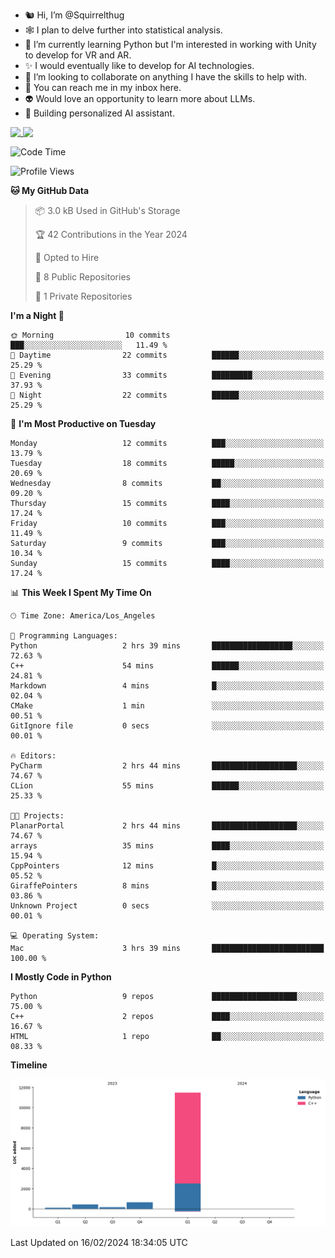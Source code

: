 - 🐿️ Hi, I’m @Squirrelthug
- 🕸️ I plan to delve further into statistical analysis.
- 🐍 I’m currently learning Python but I'm interested in working with Unity to develop for VR and AR.
- ✨ I would eventually like to develop for AI technologies.
- 🎃 I’m looking to collaborate on anything I have the skills to help with.
- 🔮 You can reach me in my inbox here.
- 👽 Would love an opportunity to learn more about LLMs.
- 🤖 Building personalized AI assistant.
<p></p>



<a href="https://github.com/anuraghazra/github-readme-stats">
  <img align="top" src="https://github-readme-stats.vercel.app/api?username=squirrelthug&show_icons=true&theme=darcula" />
</a>
<a href="https://git.io/streak-stats">
  <img align="top" src="https://streak-stats.demolab.com/?user=squirrelthug&theme=dark" />
</a>



<!--START_SECTION:waka-->
![Code Time](http://img.shields.io/badge/Code%20Time-32%20hrs%2048%20mins-blue)

![Profile Views](http://img.shields.io/badge/Profile%20Views-5-blue)

**🐱 My GitHub Data** 

> 📦 3.0 kB Used in GitHub's Storage 
 > 
> 🏆 42 Contributions in the Year 2024
 > 
> 💼 Opted to Hire
 > 
> 📜 8 Public Repositories 
 > 
> 🔑 1 Private Repositories 
 > 
**I'm a Night 🦉** 

```text
🌞 Morning                10 commits          ███░░░░░░░░░░░░░░░░░░░░░░   11.49 % 
🌆 Daytime                22 commits          ██████░░░░░░░░░░░░░░░░░░░   25.29 % 
🌃 Evening                33 commits          █████████░░░░░░░░░░░░░░░░   37.93 % 
🌙 Night                  22 commits          ██████░░░░░░░░░░░░░░░░░░░   25.29 % 
```
📅 **I'm Most Productive on Tuesday** 

```text
Monday                   12 commits          ███░░░░░░░░░░░░░░░░░░░░░░   13.79 % 
Tuesday                  18 commits          █████░░░░░░░░░░░░░░░░░░░░   20.69 % 
Wednesday                8 commits           ██░░░░░░░░░░░░░░░░░░░░░░░   09.20 % 
Thursday                 15 commits          ████░░░░░░░░░░░░░░░░░░░░░   17.24 % 
Friday                   10 commits          ███░░░░░░░░░░░░░░░░░░░░░░   11.49 % 
Saturday                 9 commits           ███░░░░░░░░░░░░░░░░░░░░░░   10.34 % 
Sunday                   15 commits          ████░░░░░░░░░░░░░░░░░░░░░   17.24 % 
```


📊 **This Week I Spent My Time On** 

```text
🕑︎ Time Zone: America/Los_Angeles

💬 Programming Languages: 
Python                   2 hrs 39 mins       ██████████████████░░░░░░░   72.63 % 
C++                      54 mins             ██████░░░░░░░░░░░░░░░░░░░   24.81 % 
Markdown                 4 mins              █░░░░░░░░░░░░░░░░░░░░░░░░   02.04 % 
CMake                    1 min               ░░░░░░░░░░░░░░░░░░░░░░░░░   00.51 % 
GitIgnore file           0 secs              ░░░░░░░░░░░░░░░░░░░░░░░░░   00.01 % 

🔥 Editors: 
PyCharm                  2 hrs 44 mins       ███████████████████░░░░░░   74.67 % 
CLion                    55 mins             ██████░░░░░░░░░░░░░░░░░░░   25.33 % 

🐱‍💻 Projects: 
PlanarPortal             2 hrs 44 mins       ███████████████████░░░░░░   74.67 % 
arrays                   35 mins             ████░░░░░░░░░░░░░░░░░░░░░   15.94 % 
CppPointers              12 mins             █░░░░░░░░░░░░░░░░░░░░░░░░   05.52 % 
GiraffePointers          8 mins              █░░░░░░░░░░░░░░░░░░░░░░░░   03.86 % 
Unknown Project          0 secs              ░░░░░░░░░░░░░░░░░░░░░░░░░   00.01 % 

💻 Operating System: 
Mac                      3 hrs 39 mins       █████████████████████████   100.00 % 
```

**I Mostly Code in Python** 

```text
Python                   9 repos             ███████████████████░░░░░░   75.00 % 
C++                      2 repos             ████░░░░░░░░░░░░░░░░░░░░░   16.67 % 
HTML                     1 repo              ██░░░░░░░░░░░░░░░░░░░░░░░   08.33 % 
```



**Timeline**

![Lines of Code chart](https://raw.githubusercontent.com/Squirrelthug/Squirrelthug/main/assets/bar_graph.png)


 Last Updated on 16/02/2024 18:34:05 UTC
<!--END_SECTION:waka-->

